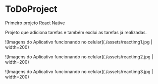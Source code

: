 # ToDoProject
Primeiro projeto React Native

Projeto que adiciona tarefas e também exclui as tarefas já realizadas.

![Imagens do Aplicativo funcionando no celular](./assets/reactimg1.jpg | width=200)

![Imagens do Aplicativo funcionando no celular](./assets/reactimg2.jpg | width=200)

![Imagens do Aplicativo funcionando no celular](./assets/reactimg3.jpg | width=200)
